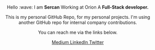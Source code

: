 <br>
<p align="center">
  Hello :wave:  I am <b>Sercan</b>
  Working at Orion
  A <b>Full-Stack developer.</b><br />
</p>
<p align="center">This is my personal GitHub Repo, for my personal projects. I'm using another GitHub repo for internal company contributions.</p>
<p align="center">You can reach me via the links below.</p>

<p align = "center">
<span>
<a class="link-gray-dark"  href= 'https://medium.com/@sercanuygur' >Medium </a>
<a class="link-gray-dark"  href= 'https://www.linkedin.com/in/eypsrcnuygr/' >LinkedIn </a>
<a class="link-gray-dark"  href= 'https://twitter.com/eypsrcnuygr' >Twitter </a>
</span>
</p>





